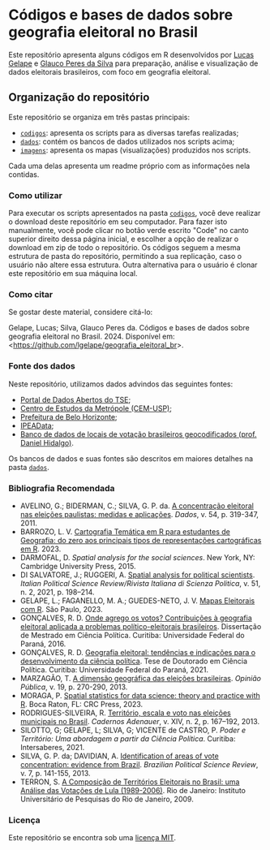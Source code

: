 # Códigos e bases de dados sobre geografia eleitoral no Brasil

Este repositório apresenta alguns códigos em R desenvolvidos por [Lucas Gelape](https://lgelape.github.io/) e [Glauco Peres da Silva](https://dcp.fflch.usp.br/glauco-peres-da-silva) para preparação, análise e visualização de dados eleitorais brasileiros, com foco em geografia eleitoral.

## Organização do repositório

Este repositório se organiza em três pastas principais:

-   [`codigos`](/codigos/): apresenta os scripts para as diversas tarefas realizadas;
-   [`dados`](/dados/): contém os bancos de dados utilizados nos scripts acima;
-   [`imagens`](/imagens/): apresenta os mapas (visualizações) produzidos nos scripts.

Cada uma delas apresenta um readme próprio com as informações nela contidas.

### Como utilizar

Para executar os scripts apresentados na pasta [`codigos`](/codigos/), você deve realizar o download deste repositório em seu computador. Para fazer isto manualmente, você pode clicar no botão verde escrito "Code" no canto superior direito dessa página inicial, e escolher a opção de realizar o download em zip de todo o repositório. Os códigos seguem a mesma estrutura de pasta do repositório, permitindo a sua replicação, caso o usuário não altere essa estrutura. Outra alternativa para o usuário é clonar este repositório em sua máquina local.

### Como citar

Se gostar deste material, considere citá-lo:

Gelape, Lucas; Silva, Glauco Peres da. Códigos e bases de dados sobre geografia eleitoral no Brasil. 2024. Disponível em: \<<https://github.com/lgelape/geografia_eleitoral_br>\>.

### Fonte dos dados

Neste repositório, utilizamos dados advindos das seguintes fontes:

-   [Portal de Dados Abertos do TSE](https://dadosabertos.tse.jus.br/);
-   [Centro de Estudos da Metrópole (CEM-USP)](https://centrodametropole.fflch.usp.br/pt-br/download-de-dados);
-   [Prefeitura de Belo Horizonte](https://bhmap.pbh.gov.br/);
-   [IPEAData](http://www.ipeadata.gov.br/);
-   [Banco de dados de locais de votação brasileiros geocodificados (prof. Daniel Hidalgo)](https://github.com/fdhidalgo/geocode_br_polling_stations).

Os bancos de dados e suas fontes são descritos em maiores detalhes na pasta [`dados`](/dados/).

### Bibliografia Recomendada

* AVELINO, G.; BIDERMAN, C.; SILVA, G. P. da. [A concentração eleitoral nas eleições paulistas: medidas e aplicações](https://www.scielo.br/j/dados/a/RjRDNdDPrvByznWxBsfc4dF/). _Dados_, v. 54, p. 319-347, 2011.
* BARROZO, L. V. [Cartografia Temática em R para estudantes de Geografia: do zero aos principais tipos de representações cartográficas em R](https://ligiaviz.github.io/RCartoTematica/). 2023.
* DARMOFAL, D. _Spatial analysis for the social sciences_. New York, NY: Cambridge University Press, 2015.
* DI SALVATORE, J.; RUGGERI, A. [Spatial analysis for political scientists](https://www.cambridge.org/core/journals/italian-political-science-review-rivista-italiana-di-scienza-politica/article/abs/spatial-analysis-for-political-scientists/D7C2012EE97A1C01CA12AA7F83059BCA). _Italian Political Science Review/Rivista Italiana di Scienza Politica_, v. 51, n. 2, 2021, p. 198–214.
* GELAPE, L.; FAGANELLO, M. A.; GUEDES-NETO, J. V. [Mapas Eleitorais com R](https://gv-cepesp.github.io/mapaseleitorais2023/). São Paulo, 2023.
* GONÇALVES, R. D. [Onde agrego os votos? Contribuições à geografia eleitoral aplicada a problemas político-eleitorais brasileiros](https://acervodigital.ufpr.br/handle/1884/55225). Dissertação de Mestrado em Ciência Política. Curitiba: Universidade Federal do Paraná, 2016.
* GONÇALVES, R. D. [Geografia eleitoral: tendências e indicações para o desenvolvimento da ciência política](https://www.acervodigital.ufpr.br/handle/1884/73375). Tese de Doutorado em Ciência Política. Curitiba: Universidade Federal do Paraná, 2021.
* MARZAGÃO, T. [A dimensão geográfica das eleições brasileiras](https://www.scielo.br/j/op/a/7RNPbLD5mSyfWJtTVwHQDvn/). _Opinião Pública_, v. 19, p. 270-290, 2013.
* MORAGA, P. [Spatial statistics for data science: theory and practice with R](https://www.paulamoraga.com/book-spatial/). Boca Raton, FL: CRC Press, 2023.
* RODRIGUES-SILVEIRA, R. [Território, escala e voto nas eleições municipais no Brasil](https://www.kas.de/documents/252038/253252/7_file_storage_file_10392_5.pdf/4517e77f-547e-dc56-7ea8-0f5d108b4990). _Cadernos Adenauer_, v. XIV, n. 2, p. 167–192, 2013.
* SILOTTO, G; GELAPE, L; SILVA, G; VICENTE de CASTRO, P. _Poder e Território: Uma abordagem a partir da Ciência Política_. Curitiba: Intersaberes, 2021.
* SILVA, G. P. da; DAVIDIAN, A. [Identification of areas of vote concentration: evidence from Brazil](https://www.scielo.br/j/bpsr/a/xmLcsgG4hX5HFNHJwHr9BZp/). _Brazilian Political Science Review_, v. 7, p. 141-155, 2013.
* TERRON, S. [A Composição de Territórios Eleitorais no Brasil: uma Análise das Votações de Lula (1989-2006)](https://bibliotecadigital.tse.jus.br/xmlui/handle/bdtse/4062). Rio de Janeiro: Instituto Universitário de Pesquisas do Rio de Janeiro, 2009.

### Licença

Este repositório se encontra sob uma [licença MIT](/LICENSE).
